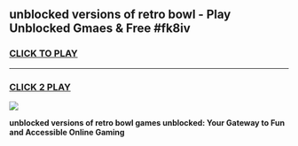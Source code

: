 
## unblocked versions of retro bowl - Play Unblocked Gmaes & Free #fk8iv
<h3>
<a href="https://news.freeplayer.one?title=unblocked_versions_of_retro_bowl&ref=24F">CLICK TO PLAY</a></h3>
<hr>

<h3>
<a href="https://news.freeplayer.one?title=unblocked_versions_of_retro_bowl&ref=24F">CLICK 2 PLAY</a>
  
</h3>

<a href="https://news.freeplayer.one?title=unblocked_versions_of_retro_bowl&ref=24F/"><img src="https://clearcache.store/games.png"></a>


**unblocked versions of retro bowl games unblocked: Your Gateway to Fun and Accessible Online Gaming**
